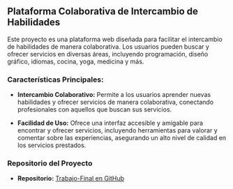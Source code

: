 ## Plataforma Colaborativa de Intercambio de Habilidades

Este proyecto es una plataforma web diseñada para facilitar el intercambio de habilidades de manera colaborativa. Los usuarios pueden buscar y ofrecer servicios en diversas áreas, incluyendo programación, diseño gráfico, idiomas, cocina, yoga, medicina y más.

### Características Principales:

- **Intercambio Colaborativo:** Permite a los usuarios aprender nuevas habilidades y ofrecer servicios de manera colaborativa, conectando profesionales con aquellos que buscan sus servicios.

- **Facilidad de Uso:** Ofrece una interfaz accesible y amigable para encontrar y ofrecer servicios, incluyendo herramientas para valorar y comentar sobre las experiencias, asegurando un alto nivel de calidad en los servicios prestados.

### Repositorio del Proyecto

- **Repositorio:** [Trabajo-Final en GitHub](https://github.com/MaxGonzalezRoy/Trabajo-Final.git)